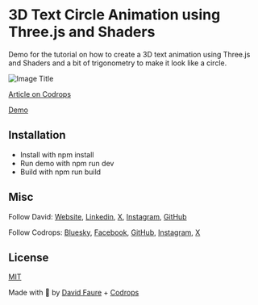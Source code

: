 # 3D Text Circle Animation using Three.js and Shaders

Demo for the tutorial on how to create a 3D text animation using Three.js and Shaders and a bit of trigonometry to make it look like a circle.

![Image Title](https://tympanus.net/codrops/wp-content/uploads/2025/01/Featured-1.png)

[Article on Codrops](https://tympanus.net/codrops/?p=86085)

[Demo](https://tympanus.net/Tutorials/3DTextCircleScroll/)

## Installation

- Install with npm install
- Run demo with npm run dev
- Build with npm run build

## Misc

Follow David: [Website](http://davidfaure.eu/), [Linkedin](https://www.linkedin.com/in/david-faure/), [X](https://x.com/davidaswell), [Instagram](https://www.instagram.com/david.aswell/), [GitHub](https://github.com/davidfaure)

Follow Codrops: [Bluesky](https://bsky.app/profile/codrops.bsky.social), [Facebook](http://www.facebook.com/codrops), [GitHub](https://github.com/codrops), [Instagram](https://www.instagram.com/codropsss/), [X](http://www.x.com/codrops)

## License

[MIT](LICENSE)

Made with :blue_heart: by [David Faure](http://davidfaure.eu/) + [Codrops](http://www.codrops.com)
